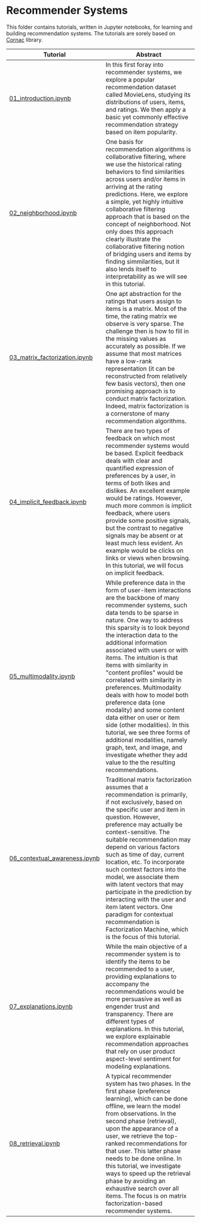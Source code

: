 # Recommender Systems

This folder contains tutorials, written in Jupyter notebooks, for learning and building recommendation systems.  The tutorials are sorely based on [Cornac](https://cornac.preferred.ai) library.

| Tutorial | Abstract |
| --- | --- |
| [01_introduction.ipynb](01_introduction.ipynb) | In this first foray into recommender systems, we explore a popular recommendation dataset called MovieLens, studying its distributions of users, items, and ratings.  We then apply a basic yet commonly effective recommendation strategy based on item popularity. |
| [02_neighborhood.ipynb](02_neighborhood.ipynb) | One basis for recommendation algorithms is collaborative filtering, where we use the historical rating behaviors to find similarities across users and/or items in arriving at the rating predictions.  Here, we explore a simple, yet highly intuitive collaborative filtering approach that is based on the concept of neighborhood.  Not only does this approach clearly illustrate the collaborative filtering notion of bridging users and items by finding simmilarities, but it also lends itself to interpretability as we will see in this tutorial. |
| [03_matrix_factorization.ipynb](03_matrix_factorization.ipynb) | One apt abstraction for the ratings that users assign to items is a matrix. Most of the time, the rating matrix we observe is very sparse. The challenge then is how to fill in the missing values as accurately as possible.  If we assume that most matrices have a low-rank representation (it can be reconstructed from relatively few basis vectors), then one promising approach is to conduct matrix factorization.  Indeed, matrix factorization is a cornerstone of many recommendation algorithms. |
| [04_implicit_feedback.ipynb](04_implicit_feedback.ipynb) | There are two types of feedback on which most recommender systems would be based. Explicit feedback deals with clear and quantified expression of preferences by a user, in terms of both likes and dislikes. An excellent example would be ratings. However, much more common is implicit feedback, where users provide some positive signals, but the contrast to negative signals may be absent or at least much less evident. An example would be clicks on links or views when browsing.  In this tutorial, we will focus on implicit feedback. |
| [05_multimodality.ipynb](05_multimodality.ipynb) | While preference data in the form of user-item interactions are the backbone of many recommender systems, such data tends to be sparse in nature. One way to address this sparsity is to look beyond the interaction data to the additional information associated with users or with items. The intuition is that items with similarity in "content profiles" would be correlated with similarity in preferences. Multimodality deals with how to model both preference data (one modality) and some content data either on user or item side (other modalities). In this tutorial, we see three forms of additional modalities, namely graph, text, and image, and investigate whether they add value to the the resulting recommendations. |
| [06_contextual_awareness.ipynb](06_contextual_awareness.ipynb) | Traditional matrix factorization assumes that a recommendation is primarily, if not exclusively, based on the specific user and item in question. However, preference may actually be context-sensitive.  The suitable recommendation may depend on various factors such as time of day, current location, etc.  To incorporate such context factors into the model, we associate them with latent vectors that may participate in the prediction by interacting with the user and item latent vectors.  One paradigm for contextual recommendation is Factorization Machine, which is the focus of this tutorial. |
| [07_explanations.ipynb](07_explanations.ipynb) | While the main objective of a recommender system is to identify the items to be recommended to a user, providing explanations to accompany the recommendations would be more persuasive as well as engender trust and transparency.  There are different types of explanations.  In this tutorial, we explore explainable recommendation approaches that rely on user product aspect-level sentiment for modeling explanations. |
| [08_retrieval.ipynb](08_retrieval.ipynb) | A typical recommender system has two phases.  In the first phase (preference learning), which can be done offline, we learn the model from observations.  In the second phase (retrieval), upon the appearance of a user, we retrieve the top-ranked recommendations for that user.  This latter phase needs to be done online.  In this tutorial, we investigate ways to speed up the retrieval phase by avoiding an exhaustive search over all items.  The focus is on matrix factorization-based recommender systems. |